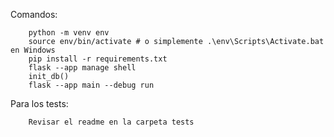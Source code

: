		

Comandos:

		python -m venv env
		source env/bin/activate # o simplemente .\env\Scripts\Activate.bat en Windows
		pip install -r requirements.txt
		flask --app manage shell
		init_db()
		flask --app main --debug run 

Para los tests:

		Revisar el readme en la carpeta tests



